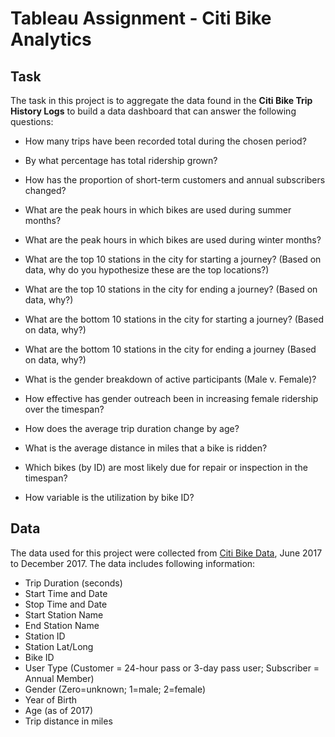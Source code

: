 # Tableau Assignment - Citi Bike Analytics

  
## Task

The task in this project is to aggregate the data found in the **Citi Bike Trip History Logs** to build a data dashboard that can answer the following questions:  

* How many trips have been recorded total during the chosen period?

* By what percentage has total ridership grown? 

* How has the proportion of short-term customers and annual subscribers changed?

* What are the peak hours in which bikes are used during summer months? 

* What are the peak hours in which bikes are used during winter months?

* What are the top 10 stations in the city for starting a journey? (Based on data, why do you hypothesize these are the top locations?)

* What are the top 10 stations in the city for ending a journey? (Based on data, why?)

* What are the bottom 10 stations in the city for starting a journey? (Based on data, why?)

* What are the bottom 10 stations in the city for ending a journey (Based on data, why?)

* What is the gender breakdown of active participants (Male v. Female)?

* How effective has gender outreach been in increasing female ridership over the timespan?

* How does the average trip duration change by age?

* What is the average distance in miles that a bike is ridden?

* Which bikes (by ID) are most likely due for repair or inspection in the timespan? 

* How variable is the utilization by bike ID?
 
## Data

The data used for this project were collected from [Citi Bike Data](https://www.citibikenyc.com/system-data), June 2017 to December 2017. The data includes following information:

- Trip Duration (seconds)  
- Start Time and Date  
- Stop Time and Date  
- Start Station Name  
- End Station Name  
- Station ID  
- Station Lat/Long  
- Bike ID  
- User Type (Customer = 24-hour pass or 3-day pass user; Subscriber = Annual Member)  
- Gender (Zero=unknown; 1=male; 2=female)  
- Year of Birth  
- Age (as of 2017)
- Trip distance in miles